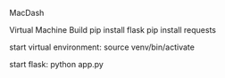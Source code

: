 MacDash

Virtual Machine Build
pip install flask
pip install requests
 

start virtual environment:  source venv/bin/activate

start flask:  python app.py

